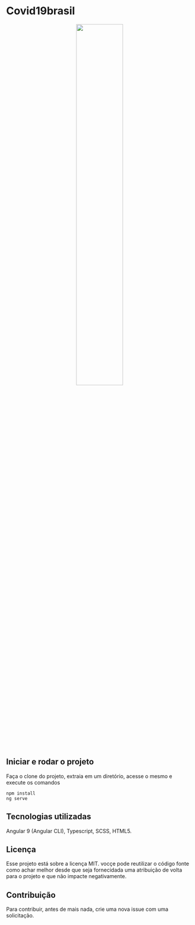 # Covid19brasil

<p align="center">
<img src="https://i.ibb.co/09D5WKZ/covid.png" width="50%">

## Iniciar e rodar o projeto

Faça o clone do projeto, extraia em um diretório, acesse o mesmo e execute os comandos

```
npm install 
ng serve
```

## Tecnologias utilizadas

Angular 9 (Angular CLI), Typescript, SCSS, HTML5.

## Licença

Esse projeto está sobre a licença MIT. vocçe pode reutilizar o código fonte como achar melhor desde que seja fornecidada uma atribuição de volta para o projeto e que não impacte negativamente.

## Contribuição

Para contribuir, antes de mais nada, crie uma nova issue com uma solicitação.
